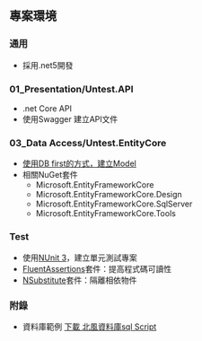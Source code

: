 ## 專案環境

### 通用
- 採用.net5開發

### 01_Presentation/Untest.API
- .net Core API
- 使用Swagger 建立API文件

### 03_Data Access/Untest.EntityCore
- [使用DB first的方式，建立Model](https://learn.microsoft.com/zh-tw/ef/core/managing-schemas/scaffolding/?tabs=dotnet-core-cli)
- 相關NuGet套件 
    - Microsoft.EntityFrameworkCore
    - Microsoft.EntityFrameworkCore.Design
    - Microsoft.EntityFrameworkCore.SqlServer
    - Microsoft.EntityFrameworkCore.Tools
### Test
- 使用[NUnit 3](https://marketplace.visualstudio.com/items?itemName=NUnitDevelopers.TestGeneratorNUnitextension-18371)，建立單元測試專案
- [FluentAssertions](https://fluentassertions.com/introduction)套件：提高程式碼可讀性
- [NSubstitute](https://nsubstitute.github.io/)套件：隔離相依物件

### 附錄
- 資料庫範例 [下載 北風資料庫sql Script](https://raw.githubusercontent.com/microsoft/sql-server-samples/master/samples/databases/northwind-pubs/instnwnd.sql)
